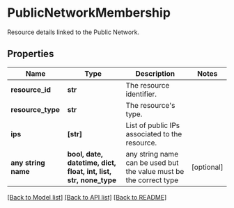 # PublicNetworkMembership

Resource details linked to the Public Network.

## Properties
Name | Type | Description | Notes
------------ | ------------- | ------------- | -------------
**resource_id** | **str** | The resource identifier. | 
**resource_type** | **str** | The resource&#39;s type. | 
**ips** | **[str]** | List of public IPs associated to the resource. | 
**any string name** | **bool, date, datetime, dict, float, int, list, str, none_type** | any string name can be used but the value must be the correct type | [optional]

[[Back to Model list]](../README.md#documentation-for-models) [[Back to API list]](../README.md#documentation-for-api-endpoints) [[Back to README]](../README.md)


